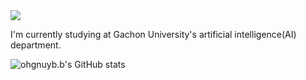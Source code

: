 <img src="https://capsule-render.vercel.app/api?type=soft&color=auto&height=130&section=header&text=ohgnuyb.b&fontSize=90" />

I'm currently studying at Gachon University's artificial intelligence(AI) department.

![ohgnuyb.b's GitHub stats](https://github-readme-stats.vercel.app/api?username=ohgnuyb&show_icons=true&theme=radical)
